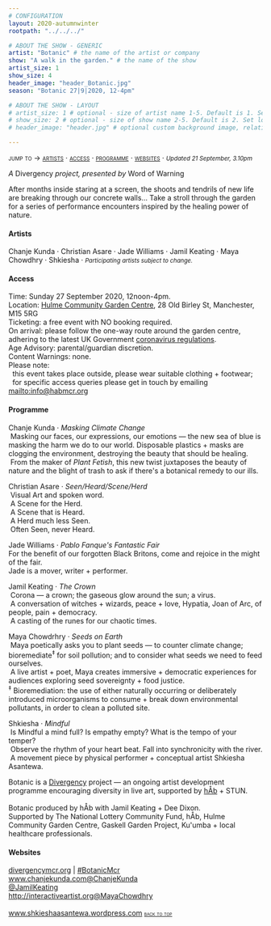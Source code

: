 ```yaml
---
# CONFIGURATION
layout: 2020-autumnwinter
rootpath: "../../../"

# ABOUT THE SHOW - GENERIC
artist: "Botanic" # the name of the artist or company
show: "A walk in the garden." # the name of the show
artist_size: 1
show_size: 4
header_image: "header_Botanic.jpg"  
season: "Botanic 27|9|2020, 12-4pm"

# ABOUT THE SHOW - LAYOUT
# artist_size: 1 # optional - size of artist name 1-5. Default is 1. Set longer names to lower values
# show_size: 2 # optional - size of show name 2-5. Default is 2. Set longer names to lower values
# header_image: "header.jpg" # optional custom background image, relative to current page

---
```

<span style='font-variant: small-caps'>jump to → [artists](/current/2020-autumnwinter/botanic/#artists) · [access](/current/2020-autumnwinter/botanic/#access) · [programme](/current/2020-autumnwinter/botanic/#programme) · [websites](/current/2020-autumnwinter/botanic/#websites)</span> · <small>*Updated 21 September, 3.10pm*</small>     
        
*A* Divergency *project, presented by* Word of Warning        
        
After months inside staring at a screen, the shoots and tendrils of new life are breaking through our concrete walls… Take a stroll through the garden for a series of performance encounters inspired by the healing power of nature.         
         
#### Artists       
Chanje Kunda · Christian Asare · Jade Williams · Jamil Keating · Maya Chowdhry · Shkiesha · <small>*Participating artists subject to change.*</small>        
        
#### Access            
Time: Sunday 27 September 2020, 12noon-4pm.<br>Location: <a href="http://hulmegardencentre.org.uk" target="_blank">Hulme Community Garden Centre</a>, 28 Old Birley St, Manchester, M15 5RG<br>Ticketing: a free event with NO booking required.<br>On arrival: please follow the one-way route around the garden centre, adhering to the latest UK Government <a href="http://www.gov.uk/coronavirus" target="_blank">coronavirus regulations</a>.<br>Age Advisory: parental/guardian discretion.<br>Content Warnings: none.<br>Please note:<br>&nbsp;&nbsp;this event takes place outside, please wear suitable clothing + footwear;<br>&nbsp;&nbsp;for specific access queries please get in touch by emailing <mailto:info@habmcr.org>         
          
#### Programme         
Chanje Kunda · *Masking Climate Change*<br>&nbsp;Masking our faces, our expressions, our emotions — the new sea of blue is masking the harm we do to our world. Disposable plastics + masks are clogging the environment, destroying the beauty that should be healing.<br>&nbsp;From the maker of *Plant Fetish*, this new twist juxtaposes the beauty of nature and the blight of trash to ask if there's a botanical remedy to our ills.        
        
Christian Asare · *Seen/Heard/Scene/Herd*<br>&nbsp;Visual Art and spoken word.<br>&nbsp;A Scene for the Herd.<br>&nbsp;A Scene that is Heard.<br>&nbsp;A Herd much less Seen.<br>&nbsp;Often Seen, never Heard.        
        
Jade Williams · *Pablo Fanque's Fantastic Fair*<br>For the benefit of our forgotten Black Britons, come and rejoice in the might of the fair.<br>Jade is a mover, writer + performer.        
        
Jamil Keating · *The Crown*<br>&nbsp;Corona — a crown; the gaseous glow around the sun; a virus.<br>&nbsp;A conversation of witches + wizards, peace + love, Hypatia, Joan of Arc, of people, pain + democracy.<br>&nbsp;A casting of the runes for our chaotic times.        
        
Maya Chowdrhry · *Seeds on Earth*<br>&nbsp;Maya poetically asks you to plant seeds — to counter climate change; bioremediate<sup>‡</sup> for soil pollution; and to consider what seeds we need to feed ourselves.<br>&nbsp;A live artist + poet, Maya creates immersive + democratic experiences for audiences exploring seed sovereignty + food justice.<br><sup>‡</sup> Bioremediation: the use of either naturally occurring or deliberately introduced microorganisms to consume + break down environmental pollutants, in order to clean a polluted site.        
        
Shkiesha · *Mindful*<br>&nbsp;Is Mindful a mind full? Is empathy empty? What is the tempo of your temper?<br>&nbsp;Observe the rhythm of your heart beat. Fall into synchronicity with the river.<br>&nbsp;A movement piece by physical performer + conceptual artist Shkiesha Asantewa.        
        
Botanic is a <a href="http://divergencymcr.org" target="_blank">Divergency</a> project — an ongoing artist development programme encouraging diversity in live art, supported by [hÅb](/hab) + STUN.<br><br>Botanic produced by hÅb with Jamil Keating + Dee Dixon.<br>Supported by The National Lottery Community Fund, hÅb, Hulme Community Garden Centre, Gaskell Garden Project, Ku'umba + local healthcare professionals.         
         
#### Websites         
<a href="http://divergencymcr.org" target="_blank">divergencymcr.org</a> | <a href="http://twitter.com/hashtag/BotanicMcr" target="_blank">#BotanicMcr</a>
<br>www.chanjekunda.com<a href="http://twitter.com/ChanjeKunda" target="_blank">@ChanjeKunda</a><br><a href="http://twitter.com/JamilKeating" target="_blank">@JamilKeating</a>
<br>http://interactiveartist.org<a href="http://twitter.com/MayaChowdhry" target="_blank">@MayaChowdhry</a>                       
<br>www.shkieshaasantewa.wordpress.com
<small><span style='font-variant: small-caps'>[back to top](/current/2020-autumnwinter/botanic)</span></small>
